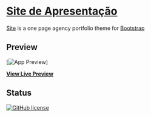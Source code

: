 # [Site de Apresentação](appsaude.tk)

[Site](https://startbootstrap.com/template-overviews/agency/) is a one page agency portfolio theme for [Bootstrap](http://getbootstrap.com/)

## Preview

[![App Preview](hhttp://appsaude-appsaude.193b.starter-ca-central-1.openshiftapps.com/img/stretching-3098228_1920.jpg)]

**[View Live Preview](appsaude.tk)**

## Status

[![GitHub license](https://raw.githubusercontent.com/IronJhon/Saude/master/LICENSE)](https://raw.githubusercontent.com/BlackrockDigital/startbootstrap-agency/master/LICENSE)
